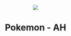 <p align="center">
<img src="https://user-images.githubusercontent.com/121731124/226148005-34ae4922-5eed-4020-8024-6fe67027fb35.png"/>
</p>


<h1 align="center">Pokemon - AH </h1>
